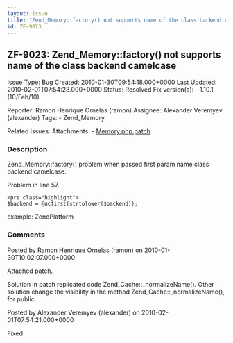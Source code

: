 ```yaml
---
layout: issue
title: "Zend_Memory::factory() not supports name of the class backend camelcase"
id: ZF-9023
---
```


ZF-9023: Zend\_Memory::factory() not supports name of the class backend camelcase
---------------------------------------------------------------------------------

 Issue Type: Bug Created: 2010-01-30T09:54:18.000+0000 Last Updated: 2010-02-01T07:54:23.000+0000 Status: Resolved Fix version(s): - 1.10.1 (10/Feb/10)
 
 Reporter:  Ramon Henrique Ornelas (ramon)  Assignee:  Alexander Veremyev (alexander)  Tags: - Zend\_Memory
 
 Related issues: 
 Attachments: - [Memory.php.patch](/issues/secure/attachment/12695/Memory.php.patch)
 
### Description

Zend\_Memory::factory() problem when passed first param name class backend camelcase.

Problem in line 57.

 
    <pre class="highlight">
    $backend = @ucfirst(strtolower($backend));


example: ZendPlatform

 

 

### Comments

Posted by Ramon Henrique Ornelas (ramon) on 2010-01-30T10:02:07.000+0000

Attached patch.

Solution in patch replicated code Zend\_Cache::\_normalizeName(). Other solution change the visibility in the method Zend\_Cache::\_normalizeName(), for public.

 

 

Posted by Alexander Veremyev (alexander) on 2010-02-01T07:54:21.000+0000

Fixed

 

 